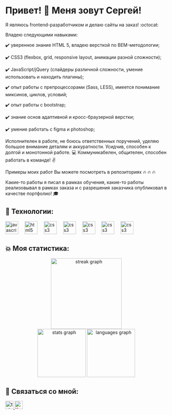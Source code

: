 # Привет! :wave: Меня зовут Сергей!

Я являюсь frontend-разработчиком и делаю сайты на заказ! :octocat:

Владею следующими навыками:


:heavy_check_mark: уверенное знание HTML 5, владею версткой по BEM-методологии;

:heavy_check_mark: CSS3 (flexbox, grid, responsive layout, анимации разной сложности);

:heavy_check_mark: JavaScript/jQuery (слайдеры различной сложности, умение использовать и находить плагины);

:heavy_check_mark: опыт работы с препроцессорами (Sass, LESS), имеется понимание миксинов, циклов, условий;

:heavy_check_mark: опыт работы с bootstrap;

:heavy_check_mark: знание основ адаптивной и кросс-браузерной верстки;

:heavy_check_mark: умение работать с figma и photoshop; 

  
Исполнителен в работе, не боюсь ответственных поручений, уделяю большое внимание деталям и аккуратности. Усидчив, способен к долгой и монотонной работе. :computer: Коммуникабелен, общителен, способен работать в команде! :v:

Примеры моих работ Вы можете посмотреть в репозиториях :fire: :fire: :fire:

Какие-то работы я писал в рамках обучения, какие-то работы реализовывал в рамках заказа и с разрешения заказчика опубликовал в качестве портфолио! :mortar_board:





## :wrench: Технологии:

<div align="left">
  <img src="https://cdn.jsdelivr.net/gh/devicons/devicon/icons/javascript/javascript-original.svg" height="40" alt="javascript logo"  />
  <img width="12" />
  <img src="https://cdn.jsdelivr.net/gh/devicons/devicon/icons/html5/html5-original.svg" height="40" alt="html5 logo"  />
  <img width="12" />
  <img src="https://cdn.jsdelivr.net/gh/devicons/devicon/icons/css3/css3-original.svg" height="40" alt="css3 logo"  />
  <img width="12" />
  <img src="https://www.svgrepo.com/show/374067/scss2.svg" height="40" alt="css3 logo"  />
  <img width="12" />
   <img src="https://www.svgrepo.com/show/353498/bootstrap.svg" height="40" alt="css3 logo"  />
  <img width="12" />
  <img src="https://www.svgrepo.com/show/373968/photoshop.svg" height="40" alt="css3 logo"  />
  <img width="12" />
    <img src="https://www.svgrepo.com/show/452202/figma.svg" height="40" alt="css3 logo"  />
  <img width="12" />
</div>





## :boom: Моя статистика:

<div align="center">
  <img src="https://streak-stats.demolab.com?user=Sergey-V0lkov&locale=en&mode=daily&theme=dark&hide_border=false&border_radius=5&order=3" height="220" alt="streak graph"  />
</div>



<div align="center">
  <img src="https://github-readme-stats.vercel.app/api?username=Sergey-V0lkov&hide_title=false&hide_rank=false&show_icons=true&include_all_commits=true&count_private=true&disable_animations=false&theme=dracula&locale=en&hide_border=false&order=1" height="150" alt="stats graph"  />
  <img src="https://github-readme-stats.vercel.app/api/top-langs?username=Sergey-V0lkov&locale=en&hide_title=false&layout=compact&card_width=320&langs_count=5&theme=dracula&hide_border=false&order=2" height="150" alt="languages graph"  />
</div>








## :email: Связаться со мной:

<div align="left">
    <a href="https://t.me/Sergey_V0lkov" target="_blank">
<!--   <a href="#" target="_blank"> -->
    <img src="https://img.shields.io/static/v1?message=Telegram&logo=telegram&label=&color=2CA5E0&logoColor=white&labelColor=&style=for-the-badge" height="25" alt="telegram logo"  />
  </a>
  
  <a href="#" target="_blank" height="25" style="color: red;">
   <img src="https://img.shields.io/badge/Kwork-45322E" height="25" alt="Kwork"  />
  </a>
</div>














